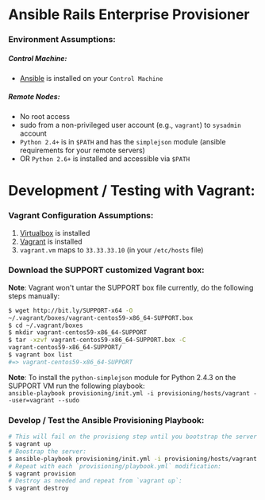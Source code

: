 # Ansible Rails Enterprise Provisioner

### Environment Assumptions:

##### Control Machine:

* [Ansible](http://www.ansibleworks.com/docs/intro_installation.html) is installed on your `Control Machine`

##### Remote Nodes:

* No root access
* sudo from a non-privileged user account (e.g., `vagrant`) to `sysadmin` account
* `Python 2.4+` is in `$PATH` and has the `simplejson` module (ansible requirements for your remote servers)
* OR `Python 2.6+` is installed and accessible via `$PATH`

# Development / Testing with Vagrant:

### Vagrant Configuration Assumptions:

1. [Virtualbox](https://www.virtualbox.org/wiki/Downloads) is installed
2. [Vagrant](http://vagrantup.com/) is installed
3. `vagrant.vm` maps to `33.33.33.10` (in your `/etc/hosts` file)

### Download the SUPPORT customized Vagrant box:

**Note**: Vagrant won't untar the SUPPORT box file currently, do the following steps manually:

```bash
$ wget http://bit.ly/SUPPORT-x64 -O
~/.vagrant/boxes/vagrant-centos59-x86_64-SUPPORT.box
$ cd ~/.vagrant/boxes
$ mkdir vagrant-centos59-x86_64-SUPPORT
$ tar -xzvf vagrant-centos59-x86_64-SUPPORT.box -C
vagrant-centos59-x86_64-SUPPORT/
$ vagrant box list
#=> vagrant-centos59-x86_64-SUPPORT
```

**Note**: To install the `python-simplejson` module for Python 2.4.3 on the SUPPORT VM run the following playbook:  
`ansible-playbook provisioning/init.yml -i provisioning/hosts/vagrant --user=vagrant --sudo`

### Develop / Test the Ansible Provisioning Playbook:

```bash
# This will fail on the provisiong step until you bootstrap the server
$ vagrant up
# Boostrap the server:
$ ansible-playbook provisioning/init.yml -i provisioning/hosts/vagrant --user=vagrant --sudo
# Repeat with each `provisioning/playbook.yml` modification:
$ vagrant provision
# Destroy as needed and repeat from `vagrant up`:
$ vagrant destroy
```
